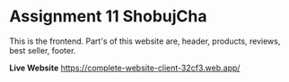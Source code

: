 # Assignment 11 ShobujCha

This is the frontend. Part's of this website are, header, products, reviews, best seller, footer.

**Live Website**
https://complete-website-client-32cf3.web.app/
